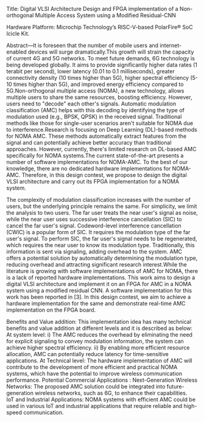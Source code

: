 Title: Digital VLSI Architecture Design and FPGA implementation of a Non-orthogonal Multiple Access System using a Modified Residual-CNN 

Hardware Platform:  Microchip Technology’s RISC-V-based PolarFire® SoC Icicle Kit.

Abstract—It is foreseen that the number of mobile users and internet-enabled devices will surge dramatically.This growth will strain the capacity of current 4G and 5G networks. To meet future demands, 6G technology is being developed globally. It aims to provide significantly higher data rates (1 terabit per second), lower latency (0.01 to 0.1 milliseconds), greater connectivity density (10 times higher than 5G), higher spectral efficiency (5-10 times higher than 5G), and improved energy efficiency compared to 5G.Non-orthogonal multiple access (NOMA), a new technology, allows multiple users to share the same resources, boosting efficiency. However, users need to "decode" each other's signals. Automatic modulation classification (AMC) helps with this decoding by identifying the type of modulation used (e.g., BPSK, QPSK) in the received signal. Traditional methods like those for single-user scenarios aren't suitable for NOMA due to interference.Research is focusing on Deep Learning (DL)-based methods for NOMA AMC. These methods automatically extract features from the signal and can potentially achieve better accuracy than traditional approaches. However, currently, there's limited research on DL-based AMC specifically for NOMA systems.The current state-of-the-art presents a number of software implementations for NOMA-AMC. To the best of our knowledge, there are no dedicated hardware implementations for NOMA-AMC. Therefore, in this design contest, we propose to design the digital VLSI architecture and carry out its FPGA implementation for a NOMA system.

The complexity of modulation classification increases with the number of users, but the underlying principle remains the same. For simplicity, we limit the analysis to two users. The far user treats the near user's signal as noise, while the near user uses successive interference cancellation (SIC) to cancel the far user's signal. Codeword-level interference cancellation (CWIC) is a popular form of SIC. It requires the modulation type of the far user's signal. To perform SIC, the far user's signal needs to be regenerated, which requires the near user to know its modulation type. Traditionally, this information is sent via signaling, adding overhead to the system. AMC offers a potential solution by automatically determining the modulation type, reducing overhead and attracting significant research interest.While the literature is growing with software implementations of AMC for NOMA, there is a lack of reported hardware implementations. This work aims to design a digital VLSI architecture and implement it on an FPGA for AMC in a NOMA system using a modified residual CNN. A software implementation for this work has been reported in [3]. In this design contest, we aim to achieve a hardware implementation for the same and demonstrate real-time AMC implementation on the FPGA board.

Benefits and Value addition: This implementation idea has many technical benefits and value addition at different levels and it is described as below:
At system level: i) The AMC reduces the overhead by eliminating the need for explicit signaling to convey modulation information, the system can achieve higher spectral efficiency.
ii) By enabling more efficient resource allocation, AMC can potentially reduce latency for time-sensitive applications.
At Technical level:  The hardware implementation of AMC will contribute to the development of more efficient and practical NOMA systems, which have the potential to improve wireless communication performance.
Potential Commercial Applications : 
Next-Generation Wireless Networks: The proposed AMC solution could be integrated into future-generation wireless networks, such as 6G, to enhance their capabilities. 	
IoT and Industrial Applications: NOMA systems with efficient AMC could be used in various IoT and industrial applications that require reliable and high-speed communication.
